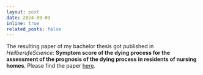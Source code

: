 ```yaml
---
layout: post
date: 2024-09-09
inline: true
related_posts: false
---
```


The resulting paper of my bachelor thesis got published in *HeilberufeScience*: **Symptom score of the dying process for the assessment of the prognosis of the dying process in residents of nursing homes**. Please find the paper [here](https://doi.org/10.1007/s16024-024-00412-1).